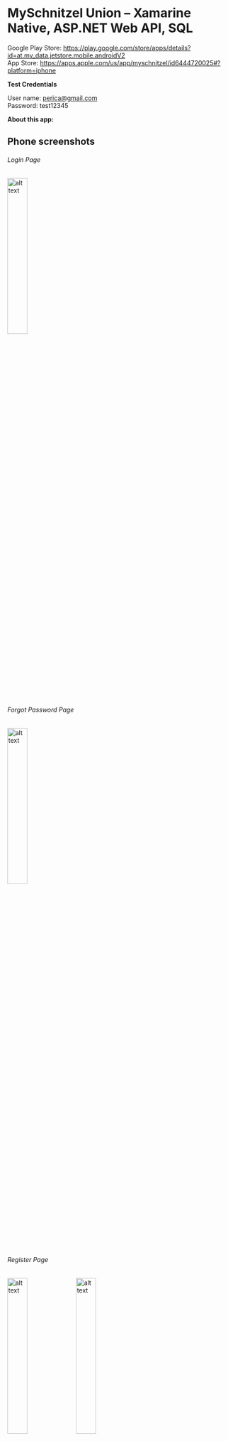 # MySchnitzel Union – Xamarine Native, ASP.NET Web API, SQL

Google Play Store: https://play.google.com/store/apps/details?id=at.mv_data.jetstore.mobile.androidV2 <br />
App Store: https://apps.apple.com/us/app/myschnitzel/id6444720025#?platform=iphone

**Test Credentials**

User name: perica@gmail.com <br />
Password: test12345

**About this app:**  

## Phone screenshots

###### Login Page
<img src="https://user-images.githubusercontent.com/118169200/204531348-56db637e-6b25-4c32-86a1-53a3cbeae77d.jpg" alt="alt text" width="30%" height="30%">

###### Forgot Password Page
<img src="https://user-images.githubusercontent.com/118169200/204531821-da3eb88f-13ec-4504-802a-b8bd9bca2211.jpg" alt="alt text" width="30%" height="30%">

###### Register Page
<img src="https://user-images.githubusercontent.com/118169200/204532044-34eba1b8-3a51-4969-bdf5-a6cdb1971f6e.jpg" alt="alt text" width="30%" height="30%">
<img src="https://user-images.githubusercontent.com/118169200/204532053-d32b88b2-4a04-4005-982b-4372ee8b5d38.jpg" alt="alt text" width="30%" height="30%">

###### Splash Screen
<img src="https://user-images.githubusercontent.com/118169200/204532340-70dde452-7276-4bdb-8b41-ab249cbb7ab4.jpg" alt="alt text" width="30%" height="30%">

###### Main Page
<img src="https://user-images.githubusercontent.com/118169200/204531515-d507a1f5-c76a-4391-8180-acd985e05560.jpg" alt="alt text" width="30%" height="30%">

###### Coupons - Aktionen
<img src="https://user-images.githubusercontent.com/118169200/204532818-485798e4-f430-44d2-90bf-b4f316c21f3c.jpg" alt="alt text" width="30%" height="30%">

###### Coupon Details
<img src="https://user-images.githubusercontent.com/118169200/204532968-ba95485a-ce6b-41c8-83e2-7ae007c099ea.jpg" alt="alt text" width="30%" height="30%">

###### Online Shop - Online Bestellen
<img src="https://user-images.githubusercontent.com/118169200/204534052-3b7dab7f-0d5d-4a90-8958-ac6c6f56f992.jpg" alt="alt text" width="30%" height="30%">

###### MySchnitzel Online Shopping - Menu
<img src="https://user-images.githubusercontent.com/118169200/204534537-80156971-c9c9-4c7d-be63-5085d313e0c7.jpg" alt="alt text" width="30%" height="30%">

###### Special Coupons - Punkte einlossen 
<img src="https://user-images.githubusercontent.com/118169200/204535040-bc45ce07-a9a8-4bdc-8864-ea0f8f36765f.jpg" alt="alt text" width="30%" height="30%">

###### Products - Produkte
<img src="https://user-images.githubusercontent.com/118169200/204536385-28d86310-4a0b-4e94-b677-18d025c0f59e.jpg" alt="alt text" width="30%" height="30%">

###### Menu - Speisekarte
<img src="https://user-images.githubusercontent.com/118169200/204535152-5f7705c6-5ab5-4e24-8cb2-178f9a0b4c31.jpg" alt="alt text" width="30%" height="30%">

###### List of Stores
<img src="https://user-images.githubusercontent.com/118169200/204536642-d9ba513a-2c13-40a3-b82a-f1c75f7079ad.jpg" alt="alt text" width="30%" height="30%">

###### Store Details
<img src="https://user-images.githubusercontent.com/118169200/204536709-8ac1b23d-40d5-4850-9520-12658f4ac5ca.jpg" alt="alt text" width="30%" height="30%">

###### Settings Page
<img src="https://user-images.githubusercontent.com/118169200/204536755-2dd28c0e-84ef-4b73-8242-024ea4ae502d.jpg" alt="alt text" width="30%" height="30%">

###### Password Reset
<img src="https://user-images.githubusercontent.com/118169200/204536784-2e5bce95-7bb8-4306-b29f-39cd3f606aeb.jpg" alt="alt text" width="30%" height="30%">
